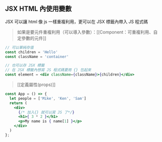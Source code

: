 ## JSX HTML 內使用變數
JSX 可以讓 html 像 js 一樣重複利用，更可以在 JSX 標籤內帶入 JS 程式碼

>如果是要元件重複利用（可以導入參數）：[[Component：可重複利用、自定參數的元件]]

```jsx
// 可以單純存值
const children = 'Hello'
const className = 'container'
```
```jsx
// 也可以存 JSX 標籤
// 在 JSX 標籤內想寫 JS 程式碼要用 {} 包起來
const element = <div className={className}>{children}</div>
```
>[[定義屬性(props)]]


```jsx
const App = () => {
  let people = ['Mike', 'Ken', 'Sam']
  return (
    <div>
      {/* 加入{} 就可以寫 JS 了*/}
      <h1>{ 3 * 2 }</h1>
      <p>My name is { name[1] }</p>
    </div>
  )
};
```
